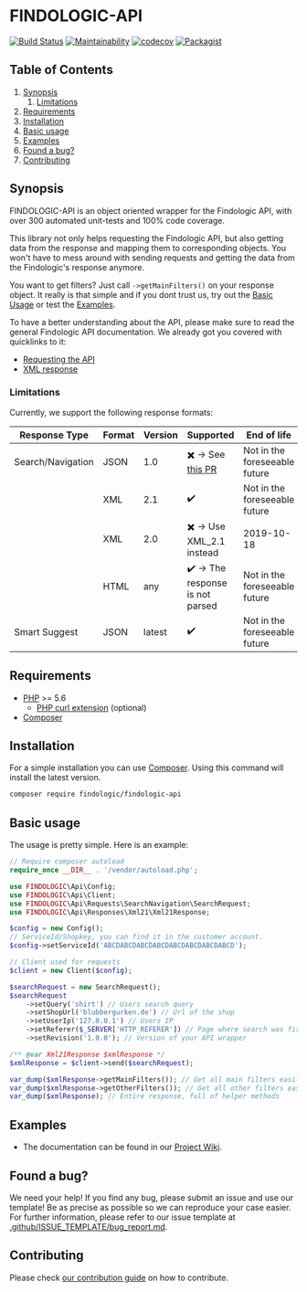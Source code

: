 # FINDOLOGIC-API

[![Build Status](https://travis-ci.org/findologic/findologic-api.svg?branch=master)](https://travis-ci.org/findologic/findologic-api)
[![Maintainability](https://api.codeclimate.com/v1/badges/b7efba0a8475fc2095cc/maintainability)](https://codeclimate.com/github/findologic/findologic-api/maintainability)
[![codecov](https://codecov.io/gh/findologic/findologic-api/branch/master/graph/badge.svg)](https://codecov.io/gh/findologic/findologic-api)
[![Packagist](https://img.shields.io/packagist/v/findologic/findologic-api.svg)](https://packagist.org/packages/findologic/findologic-api)

## Table of Contents

1. [Synopsis](#synopsis)
    1. [Limitations](#limitations)
1. [Requirements](#requirements)
1. [Installation](#installation)
1. [Basic usage](#basic-usage)
1. [Examples](#examples)
1. [Found a bug?](#found-a-bug)
1. [Contributing](#contributing)

## Synopsis

FINDOLOGIC-API is an object oriented wrapper for the Findologic API, with over 300 automated unit-tests and 100% code coverage.

This library not only helps requesting the Findologic API, but also getting data from the response and mapping them to corresponding objects.
You won't have to mess around with sending requests and getting the data from the Findologic's response anymore.  

You want to get filters? Just call `->getMainFilters()` on your response object. It really is that simple and if you dont trust us,
try out the [Basic Usage](#basic-usage) or test the [Examples](#examples).

To have a better understanding about the API, please make sure to read the general Findologic API documentation. We already got you covered with quicklinks to it:

 * [Requesting the API](https://docs.findologic.com/doku.php?id=integration_documentation:request)
 * [XML response](https://docs.findologic.com/doku.php?id=integration_documentation:response_xml)

### Limitations

Currently, we support the following response formats:

| Response Type     | Format | Version | Supported                                        | End of life                   |
|-------------------|--------|---------|--------------------------------------------------|-------------------------------|
| Search/Navigation | JSON   | 1.0     | :heavy_multiplication_x: → See [this PR](https://github.com/findologic/findologic-api/pull/69)        | Not in the foreseeable future |
|                   | XML    | 2.1     | :heavy_check_mark:                               | Not in the foreseeable future |
|                   | XML    | 2.0     | :heavy_multiplication_x: → Use XML_2.1 instead   | 2019-10-18                    |
|                   | HTML   | any     | :heavy_check_mark: →  The response is not parsed | Not in the foreseeable future |
| Smart Suggest     | JSON   | latest  | :heavy_check_mark:                               | Not in the foreseeable future |

## Requirements

 * [PHP](https://php.net/) >= 5.6
    * [PHP curl extension](https://www.php.net/manual/en/curl.installation.php) (optional)
 * [Composer](https://getcomposer.org/)

## Installation

For a simple installation you can use [Composer](https://getcomposer.org/).
Using this command will install the latest version.

```bash
composer require findologic/findologic-api
```

## Basic usage

The usage is pretty simple. Here is an example:

```php
// Require composer autoload
require_once __DIR__ . '/vendor/autoload.php';

use FINDOLOGIC\Api\Config;
use FINDOLOGIC\Api\Client;
use FINDOLOGIC\Api\Requests\SearchNavigation\SearchRequest;
use FINDOLOGIC\Api\Responses\Xml21\Xml21Response;

$config = new Config();
// ServiceId/Shopkey, you can find it in the customer account.
$config->setServiceId('ABCDABCDABCDABCDABCDABCDABCDABCD');

// Client used for requests
$client = new Client($config);

$searchRequest = new SearchRequest();
$searchRequest
    ->setQuery('shirt') // Users search query
    ->setShopUrl('blubbergurken.de') // Url of the shop
    ->setUserIp('127.0.0.1') // Users IP
    ->setReferer($_SERVER['HTTP_REFERER']) // Page where search was fired
    ->setRevision('1.0.0'); // Version of your API wrapper

/** @var Xml21Response $xmlResponse */
$xmlResponse = $client->send($searchRequest);

var_dump($xmlResponse->getMainFilters()); // Get all main filters easily
var_dump($xmlResponse->getOtherFilters()); // Get all other filters easily
var_dump($xmlResponse); // Entire response, full of helper methods
```

## Examples

* The documentation can be found in our
[Project Wiki](https://github.com/findologic/findologic-api/wiki).

## Found a bug?

We need your help! If you find any bug, please submit an issue and use our template! Be as precise as possible
so we can reproduce your case easier. For further information, please refer to our issue template at
[.github/ISSUE_TEMPLATE/bug_report.md](.github/ISSUE_TEMPLATE/bug_report.md).

## Contributing

Please check [our contribution guide](contributing.md) on how to contribute.

